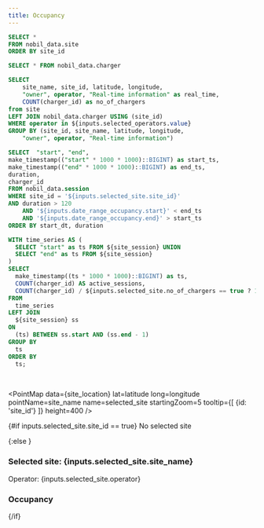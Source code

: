 ```yaml
---
title: Occupancy
---
```


```sql site
SELECT * 
FROM nobil_data.site 
ORDER BY site_id
```
```sql charger
SELECT * FROM nobil_data.charger
```


```sql site_location
SELECT 
    site_name, site_id, latitude, longitude, 
    "owner", operator, "Real-time information" as real_time, 
    COUNT(charger_id) as no_of_chargers
from site
LEFT JOIN nobil_data.charger USING (site_id)
WHERE operator in ${inputs.selected_operators.value}
GROUP BY (site_id, site_name, latitude, longitude, 
    "owner", operator, "Real-time information")
```

```sql site_session
SELECT  "start", "end",
make_timestamp(("start" * 1000 * 1000)::BIGINT) as start_ts, 
make_timestamp(("end" * 1000 * 1000)::BIGINT) as end_ts, 
duration,
charger_id
FROM nobil_data.session 
WHERE site_id = '${inputs.selected_site.site_id}' 
AND duration > 120
    AND '${inputs.date_range_occupancy.start}' < end_ts 
    AND '${inputs.date_range_occupancy.end}' > start_ts
ORDER BY start_dt, duration
```

```sql site_occupancy
WITH time_series AS (
  SELECT "start" as ts FROM ${site_session} UNION
  SELECT "end" as ts FROM ${site_session}
)
SELECT 
  make_timestamp((ts * 1000 * 1000)::BIGINT) as ts,
  COUNT(charger_id) AS active_sessions,
  COUNT(charger_id) / ${inputs.selected_site.no_of_chargers == true ? 1 : inputs.selected_site.no_of_chargers} as occupancy_pct
FROM 
  time_series
LEFT JOIN 
  ${site_session} ss
ON 
  (ts) BETWEEN ss.start AND (ss.end - 1)
GROUP BY 
  ts
ORDER BY 
  ts;
```

<!-- Search for operator -->
<Dropdown 
    data={site} 
    name=selected_operators 
    value=operator 
    title="Select an operator" 
    selectAllByDefault=true
    multiple=true
/>

<br />
<!-- Date range -->
<DateRange
    name="date_range_occupancy"
    defaultValue={'Last 90 Days'}
/>

<PointMap 
    data={site_location} 
    lat=latitude 
    long=longitude  
    pointName=site_name 
    name=selected_site
    startingZoom=5
    tooltip={[
        {id: 'site_id'}
    ]}
    height=400
/>
<!-- <Details title="Debug data">
<pre class="text-sm">{JSON.stringify(inputs, null, 2)}</pre>
</Details> -->

{#if inputs.selected_site.site_id == true}
No selected site

{:else }
### Selected site: {inputs.selected_site.site_name}

Operator: {inputs.selected_site.operator}
<!-- TODO session length histogram -->

### Occupancy
<LineChart
    data={site_occupancy}
    x=ts
    y=occupancy_pct
    yAxisTitle='Active Sessions'
    step=true
    xFmt='yyyy-mm-dd HH:MM'
/>
{/if}